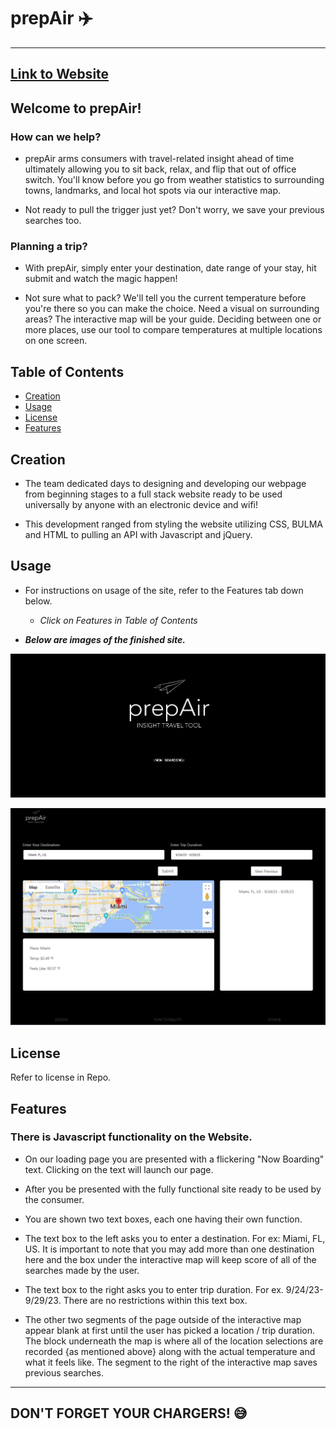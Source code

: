
# prepAir :airplane:

---

## [Link to Website](https://pwoodkotch.github.io/prepAir_project01_app/main.html)

## Welcome to prepAir!

### How can we help?

- prepAir arms consumers with travel-related insight ahead of time ultimately allowing you to sit back, relax, and flip that out of office switch. You'll know before you go from weather statistics to surrounding towns, landmarks, and local hot spots via our interactive map. 

- Not ready to pull the trigger just yet? Don't worry, we save your previous searches too.

### Planning a trip?

- With prepAir, simply enter your destination, date range of your stay, hit submit and watch the magic happen!

- Not sure what to pack? We'll tell you the current temperature before you're there so you can make the choice. Need a visual on surrounding areas? The interactive map will be your guide. Deciding between one or more places, use our tool to compare temperatures at multiple locations on one screen. 

## Table of Contents

- [Creation](#creation)
- [Usage](#usage)
- [License](#license)
- [Features](#features)

## Creation

- The team dedicated days to designing and developing our webpage from beginning stages to a full stack website ready to be used universally by anyone with an electronic device and wifi! 

- This development ranged from styling the website utilizing CSS, BULMA and HTML to pulling an API with Javascript and jQuery. 


## Usage

- For instructions on usage of the site, refer to the Features tab down below. 

    - *Click on Features in Table of Contents*

- ***Below are images of the finished site.***

![Alt text](./images/Screenshot%202023-09-24%20230917.png)

![Alt text](./images/Screenshot%202023-09-24%20231020.png)

## License

Refer to license in Repo.

## Features

### There is Javascript functionality on the Website.

- On our loading page you are presented with a flickering "Now Boarding" text. Clicking on the text will launch our page.

- After you be presented with the fully functional site ready to be used by the consumer.

- You are shown two text boxes, each one having their own function. 

- The text box to the left asks you to enter a destination. For ex: Miami, FL, US. It is important to note that you may add more than one destination here and the box under the interactive map will keep score of all of the searches made by the user. 

- The text box to the right asks you to enter trip duration. For ex. 9/24/23-9/29/23. There are no restrictions within this text box.  

- The other two segments of the page outside of the interactive map appear blank at first until the user has picked a location / trip duration. The block underneath the map is where all of the location selections are recorded {as mentioned above} along with the actual temperature and what it feels like. The segment to the right of the interactive map saves previous searches. 

---
DON'T FORGET YOUR CHARGERS! :sweat_smile:
---